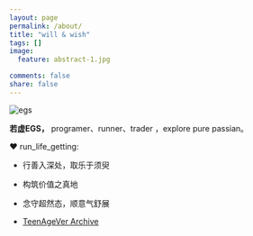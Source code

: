 ```yaml
---
layout: page
permalink: /about/
title: "will & wish"
tags: []
image:
  feature: abstract-1.jpg 

comments: false
share: false
---
```


![egs](http://b-egs-studio-images.oss-cn-shenzhen.aliyuncs.com/mw_cartoon_head.png)

**若虚EGS，** programer、runner、trader ，explore pure passian。


❤ run_life_getting:

* 行善入深处，取乐于须臾

* 构筑价值之真地

* 念守超然态，顺意气舒展

* <a href="http://www.ruoxu.me/aboutTeenAge/" target="_blank">TeenAgeVer Archive</a> 





















